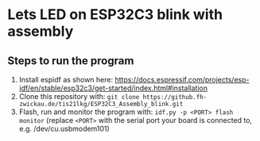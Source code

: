 # Lets LED on ESP32C3 blink with assembly

## Steps to run the program

1. Install espidf as shown here: https://docs.espressif.com/projects/esp-idf/en/stable/esp32c3/get-started/index.html#installation
2. Clone this repository with: `git clone https://github.fh-zwickau.de/tis21lkg/ESP32C3_Assembly_blink.git`
3. Flash, run and monitor the program with: `idf.py -p <PORT> flash monitor` (replace `<PORT>` with the serial port your board is connected to, e.g. /dev/cu.usbmodem101)
